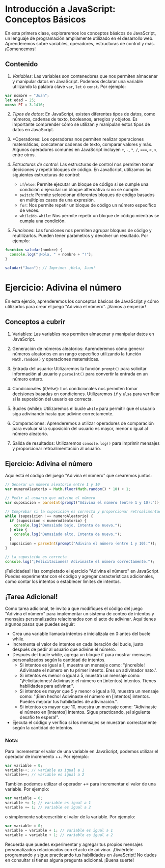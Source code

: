 # Introducción a JavaScript: Conceptos Básicos

En esta primera clase, exploraremos los conceptos básicos de JavaScript, un lenguaje de programación ampliamente utilizado en el desarrollo web. Aprenderemos sobre variables, operadores, estructuras de control y más. ¡Comencemos!

## Contenido

1. *Variables*: Las variables son contenedores que nos permiten almacenar y manipular datos en JavaScript. Podemos declarar una variable utilizando la palabra clave `var`, `let` o `const`. Por ejemplo:

```javascript
var nombre = "Juan";
let edad = 25;
const PI = 3.1416;
```


2. *Tipos de datos*: En JavaScript, existen diferentes tipos de datos, como números, cadenas de texto, booleanos, arreglos y objetos. Es importante comprender cómo se utilizan y manipulan estos tipos de datos en JavaScript.

3. *Operadores: Los operadores nos permiten realizar operaciones matemáticas, concatenar cadenas de texto, comparar valores y más. Algunos operadores comunes en JavaScript incluyen `+`, `-`, `*`, `/`, `===`, `>`, `<`, entre otros.

4. *Estructuras de control*: Las estructuras de control nos permiten tomar decisiones y repetir bloques de código. En JavaScript, utilizamos las siguientes estructuras de control:

   - `if`/`else`: Permite ejecutar un bloque de código si se cumple una condición o ejecutar un bloque alternativo si no se cumple.
   - `switch`: Permite seleccionar diferentes bloques de código basados en múltiples casos de una expresión.
   - `for`: Nos permite repetir un bloque de código un número específico de veces.
   - `while`/`do-while`: Nos permite repetir un bloque de código mientras se cumpla una condición.

5. *Funciones*: Las funciones nos permiten agrupar bloques de código y reutilizarlos. Pueden tener parámetros y devolver un resultado. Por ejemplo:

```javascript
function saludar(nombre) {
  console.log("¡Hola, " + nombre + "!");
}

saludar("Juan"); // Imprime: ¡Hola, Juan!
```





# Ejercicio: Adivina el número

En esta ejercio, aprenderemos los conceptos básicos de JavaScript y cómo utilizarlos para crear el juego "Adivina el número". ¡Vamos a empezar!

## Conceptos a cubrir

1. Variables: Las variables nos permiten almacenar y manipular datos en JavaScript.

2. Generación de números aleatorios: Aprenderemos cómo generar números aleatorios en un rango específico utilizando la función `Math.random()` y operaciones matemáticas.

3. Entrada del usuario: Utilizaremos la función `prompt()` para solicitar información al usuario y `parseInt()` para convertir la entrada en un número entero.

4. Condicionales (if/else): Los condicionales nos permiten tomar decisiones basadas en condiciones. Utilizaremos `if` y `else` para verificar si la suposición del usuario es correcta.

5. Bucles (while): Utilizaremos el bucle `while` para permitir que el usuario siga adivinando hasta que adivine correctamente.

6. Comparaciones: Aprenderemos a utilizar operadores de comparación para evaluar si la suposición del usuario es mayor, menor o igual al número aleatorio.

7. Salida de resultados: Utilizaremos `console.log()` para imprimir mensajes y proporcionar retroalimentación al usuario.

## Ejercicio: Adivina el número

Aquí está el código del juego "Adivina el número" que crearemos juntos:

```javascript
// Generar un número aleatorio entre 1 y 10
var numeroAleatorio = Math.floor(Math.random() * 10) + 1;

// Pedir al usuario que adivine el número
var suposicion = parseInt(prompt("Adivina el número (entre 1 y 10):"));

// Comprobar si la suposición es correcta y proporcionar retroalimentación
while (suposicion !== numeroAleatorio) {
  if (suposicion < numeroAleatorio) {
    console.log("Demasiado bajo. Intenta de nuevo.");
  } else {
    console.log("Demasiado alto. Intenta de nuevo.");
  }
  suposicion = parseInt(prompt("Adivina el número (entre 1 y 10):"));
}

// La suposición es correcta
console.log("¡Felicitaciones! Adivinaste el número correctamente.");
```

¡Felicidades! Has completado el ejercicio "Adivina el número" en JavaScript. Puedes experimentar con el código y agregar características adicionales, como contar los intentos o establecer límites de intentos.

## ¡Tarea Adicional!

Como tarea adicional, te invito a que modifiques el código del juego "Adivina el número" para implementar un sistema de conteo de intentos y mensajes personalizados relacionados con el acto de adivinar. Aquí tienes algunos pasos que puedes seguir:

- Crea una variable llamada intentos e inicialízala en 0 antes del bucle while.
- Incrementa el valor de intentos en cada iteración del bucle, justo después de pedir al usuario que adivine el número.
- Después del bucle while, agrega un bloque if para mostrar mensajes personalizados según la cantidad de intentos.
  - Si intentos es igual a 1, muestra un mensaje como: "¡Increíble! Adivinaste el número en tu primer intento. Eres un adivinador nato.".
  - Si intentos es menor o igual a 5, muestra un mensaje como: "¡Felicitaciones! Adivinaste el número en [intentos] intentos. Tienes habilidades para adivinar.".
  - Si intentos es mayor que 5 y menor o igual a 10, muestra un mensaje como: "¡Bien hecho! Adivinaste el número en [intentos] intentos. Puedes mejorar tus habilidades de adivinación.".
  - Si intentos es mayor que 10, muestra un mensaje como: "Adivinaste el número en [intentos] intentos. Sigue practicando, ¡el siguiente desafío te espera!".
- Ejecuta el código y verifica si los mensajes se muestran correctamente según la cantidad de intentos.

### Nota:
Para incrementar el valor de una variable en JavaScript, podemos utilizar el operador de incremento ++. Por ejemplo:

```javascript
var variable = 0;
variable++; // variable es igual a 1
variable++; // variable es igual a 2
```

También podemos utilizar el operador += para incrementar el valor de una variable. Por ejemplo:

```javascript
var variable = 0;
variable += 1; // variable es igual a 1
variable += 1; // variable es igual a 2
```

o simplemente sobreescribir el valor de la variable. Por ejemplo:

```javascript
var variable = 0;
variable = variable + 1; // variable es igual a 1
variable = variable + 1; // variable es igual a 2
```

Recuerda que puedes experimentar y agregar tus propios mensajes personalizados relacionados con el acto de adivinar. ¡Diviértete programando y sigue practicando tus habilidades en JavaScript!
No dudes en consultar si tienes alguna pregunta adicional. ¡Buena suerte!
